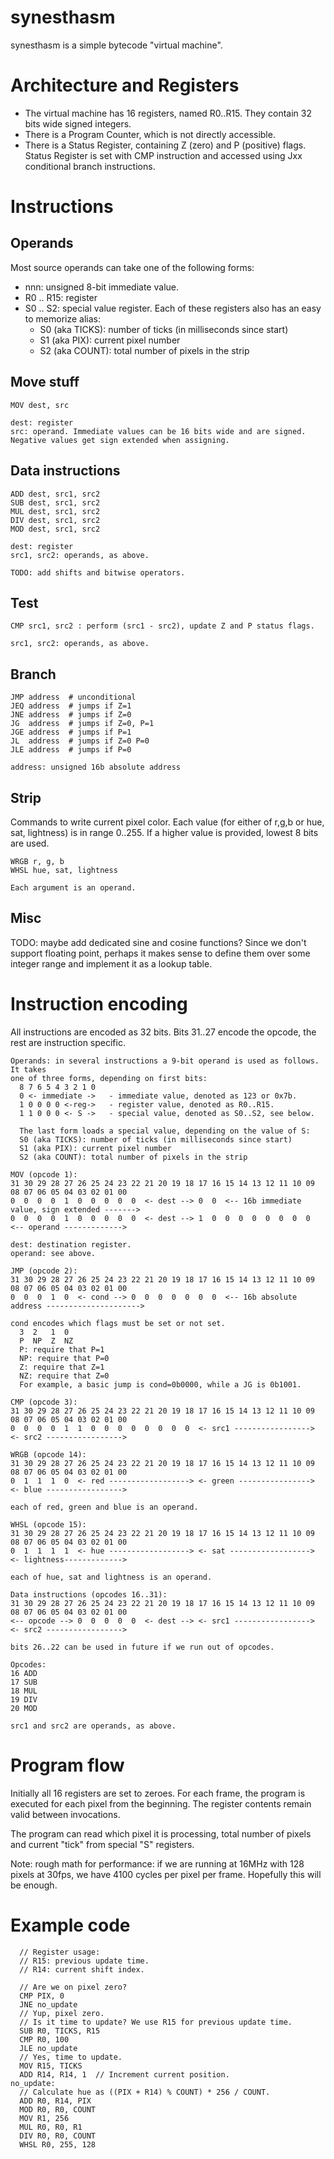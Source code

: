 # synesthasm

synesthasm is a simple bytecode "virtual machine".

# Architecture and Registers

* The virtual machine has 16 registers, named R0..R15. They contain 32 bits
  wide signed integers.
* There is a Program Counter, which is not directly accessible.
* There is a Status Register, containing Z (zero) and P (positive) flags.
  Status Register is set with CMP instruction and accessed using Jxx
  conditional branch instructions.

# Instructions

## Operands

Most source operands can take one of the following forms:
* nnn: unsigned 8-bit immediate value.
* R0 .. R15: register
* S0 .. S2: special value register. Each of these registers also has an easy to
  memorize alias:
   * S0 (aka TICKS): number of ticks (in milliseconds since start)
   * S1 (aka PIX): current pixel number
   * S2 (aka COUNT): total number of pixels in the strip

## Move stuff

~~~
MOV dest, src

dest: register
src: operand. Immediate values can be 16 bits wide and are signed. Negative values get sign extended when assigning.
~~~

## Data instructions

~~~
ADD dest, src1, src2
SUB dest, src1, src2
MUL dest, src1, src2
DIV dest, src1, src2
MOD dest, src1, src2

dest: register
src1, src2: operands, as above.

TODO: add shifts and bitwise operators.
~~~

## Test

~~~
CMP src1, src2 : perform (src1 - src2), update Z and P status flags.

src1, src2: operands, as above.
~~~

## Branch

~~~
JMP address  # unconditional
JEQ address  # jumps if Z=1
JNE address  # jumps if Z=0
JG  address  # jumps if Z=0, P=1
JGE address  # jumps if P=1
JL  address  # jumps if Z=0 P=0
JLE address  # jumps if P=0

address: unsigned 16b absolute address
~~~

## Strip

Commands to write current pixel color. Each value (for either of r,g,b or hue,
sat, lightness) is in range 0..255. If a higher value is provided, lowest
8 bits are used.

~~~
WRGB r, g, b
WHSL hue, sat, lightness

Each argument is an operand.
~~~

## Misc

TODO: maybe add dedicated sine and cosine functions? Since we don't support
floating point, perhaps it makes sense to define them over some integer range
and implement it as a lookup table.

# Instruction encoding

All instructions are encoded as 32 bits. Bits 31..27 encode the opcode, the rest
are instruction specific.

~~~
Operands: in several instructions a 9-bit operand is used as follows. It takes
one of three forms, depending on first bits:
  8 7 6 5 4 3 2 1 0
  0 <- immediate ->   - immediate value, denoted as 123 or 0x7b.
  1 0 0 0 0 <-reg->   - register value, denoted as R0..R15.
  1 1 0 0 0 <- S ->   - special value, denoted as S0..S2, see below.

  The last form loads a special value, depending on the value of S:
  S0 (aka TICKS): number of ticks (in milliseconds since start)
  S1 (aka PIX): current pixel number
  S2 (aka COUNT): total number of pixels in the strip

MOV (opcode 1):
31 30 29 28 27 26 25 24 23 22 21 20 19 18 17 16 15 14 13 12 11 10 09 08 07 06 05 04 03 02 01 00
0  0  0  0  1  0  0  0  0  0  <- dest --> 0  0  <-- 16b immediate value, sign extended ------->
0  0  0  0  1  0  0  0  0  0  <- dest --> 1  0  0  0  0  0  0  0  0  <-- operand ------------->

dest: destination register.
operand: see above.

JMP (opcode 2):
31 30 29 28 27 26 25 24 23 22 21 20 19 18 17 16 15 14 13 12 11 10 09 08 07 06 05 04 03 02 01 00
0  0  0  1  0  <- cond --> 0  0  0  0  0  0  0  <-- 16b absolute address --------------------->

cond encodes which flags must be set or not set.
  3  2   1  0
  P  NP  Z  NZ
  P: require that P=1
  NP: require that P=0
  Z: require that Z=1
  NZ: require that Z=0
  For example, a basic jump is cond=0b0000, while a JG is 0b1001.

CMP (opcode 3):
31 30 29 28 27 26 25 24 23 22 21 20 19 18 17 16 15 14 13 12 11 10 09 08 07 06 05 04 03 02 01 00
0  0  0  0  1  1  0  0  0  0  0  0  0  0  <- src1 -----------------> <- src2 ----------------->

WRGB (opcode 14):
31 30 29 28 27 26 25 24 23 22 21 20 19 18 17 16 15 14 13 12 11 10 09 08 07 06 05 04 03 02 01 00
0  1  1  1  0  <- red ------------------> <- green ----------------> <- blue ----------------->

each of red, green and blue is an operand.

WHSL (opcode 15):
31 30 29 28 27 26 25 24 23 22 21 20 19 18 17 16 15 14 13 12 11 10 09 08 07 06 05 04 03 02 01 00
0  1  1  1  1  <- hue ------------------> <- sat ------------------> <- lightness------------->

each of hue, sat and lightness is an operand.

Data instructions (opcodes 16..31):
31 30 29 28 27 26 25 24 23 22 21 20 19 18 17 16 15 14 13 12 11 10 09 08 07 06 05 04 03 02 01 00
<-- opcode --> 0  0  0  0  0  <- dest --> <- src1 -----------------> <- src2 ----------------->

bits 26..22 can be used in future if we run out of opcodes.

Opcodes:
16 ADD
17 SUB
18 MUL
19 DIV
20 MOD

src1 and src2 are operands, as above.
~~~

# Program flow

Initially all 16 registers are set to zeroes. For each frame, the program is
executed for each pixel from the beginning. The register contents remain valid between
invocations.

The program can read which pixel it is processing, total number of pixels and
current "tick" from special "S" registers.

Note: rough math for performance: if we are running at 16MHz with 128 pixels at
30fps, we have 4100 cycles per pixel per frame. Hopefully this will be enough.

# Example code

~~~
  // Register usage:
  // R15: previous update time.
  // R14: current shift index.

  // Are we on pixel zero?
  CMP PIX, 0
  JNE no_update
  // Yup, pixel zero.
  // Is it time to update? We use R15 for previous update time.
  SUB R0, TICKS, R15
  CMP R0, 100
  JLE no_update
  // Yes, time to update.
  MOV R15, TICKS
  ADD R14, R14, 1  // Increment current position.
no_update:
  // Calculate hue as ((PIX + R14) % COUNT) * 256 / COUNT.
  ADD R0, R14, PIX
  MOD R0, R0, COUNT
  MOV R1, 256
  MUL R0, R0, R1
  DIV R0, R0, COUNT
  WHSL R0, 255, 128
~~~
